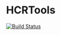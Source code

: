 # HCRTools

[![Build Status](https://travis-ci.com/HealthCatalystSLC/HCRTools.svg?branch=master)](https://travis-ci.com/HealthCatalystSLC/HCRTools)
